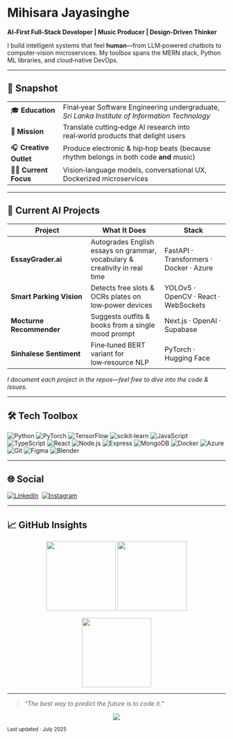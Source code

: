 # Mihisara Jayasinghe

**AI‑First Full‑Stack Developer | Music Producer | Design‑Driven Thinker**

I build intelligent systems that feel **human**—from LLM‑powered chatbots to computer‑vision microservices. My toolbox spans the MERN stack, Python ML libraries, and cloud‑native DevOps.

---

## 🔎 Snapshot

|                         |                                                                                                |
| ----------------------- | ---------------------------------------------------------------------------------------------- |
| 🎓 **Education**        | Final‑year Software Engineering undergraduate, *Sri Lanka Institute of Information Technology* |
| 🚀 **Mission**          | Translate cutting‑edge AI research into real‑world products that delight users                 |
| 🎧 **Creative Outlet**  | Produce electronic & hip‑hop beats (because rhythm belongs in both code **and** music)         |
| 🧑‍💻 **Current Focus** | Vision‑language models, conversational UX, Dockerized microservices                            |

---

## 🤖 Current AI Projects

| Project                  | What It Does                                                               | Stack                                   |
| ------------------------ | -------------------------------------------------------------------------- | --------------------------------------- |
| **EssayGrader.ai**       | Autogrades English essays on grammar, vocabulary & creativity in real time | FastAPI · Transformers · Docker · Azure |
| **Smart Parking Vision** | Detects free slots & OCRs plates on low‑power devices                      | YOLOv5 · OpenCV · React · WebSockets    |
| **Mocturne Recommender** | Suggests outfits & books from a single mood prompt                         | Next.js · OpenAI · Supabase             |
| **Sinhalese Sentiment**  | Fine‑tuned BERT variant for low‑resource NLP                               | PyTorch · Hugging Face                  |

*I document each project in the repos—feel free to dive into the code & issues.*

---

## 🛠️  Tech Toolbox

![Python](https://img.shields.io/badge/Python-3776AB?style=flat-square\&logo=python\&logoColor=white) ![PyTorch](https://img.shields.io/badge/PyTorch-EE4C2C?style=flat-square\&logo=pytorch\&logoColor=white) ![TensorFlow](https://img.shields.io/badge/TensorFlow-FF6F00?style=flat-square\&logo=tensorflow\&logoColor=white) ![scikit‑learn](https://img.shields.io/badge/scikit--learn-F7931E?style=flat-square\&logo=scikit-learn\&logoColor=white)
![JavaScript](https://img.shields.io/badge/JavaScript-F7DF1E?style=flat-square\&logo=javascript\&logoColor=222) ![TypeScript](https://img.shields.io/badge/TypeScript-3178C6?style=flat-square\&logo=typescript\&logoColor=white) ![React](https://img.shields.io/badge/React-61DAFB?style=flat-square\&logo=react\&logoColor=222) ![Node.js](https://img.shields.io/badge/Node.js-339933?style=flat-square\&logo=node.js\&logoColor=white) ![Express](https://img.shields.io/badge/Express-000?style=flat-square\&logo=express\&logoColor=white) ![MongoDB](https://img.shields.io/badge/MongoDB-47A248?style=flat-square\&logo=mongodb\&logoColor=white)
![Docker](https://img.shields.io/badge/Docker-2496ED?style=flat-square\&logo=docker\&logoColor=white) ![Azure](https://img.shields.io/badge/Azure-0078d4?style=flat-square\&logo=azure-devops\&logoColor=white) ![Git](https://img.shields.io/badge/Git-F05032?style=flat-square\&logo=git\&logoColor=white)
![Figma](https://img.shields.io/badge/Figma-F24E1E?style=flat-square\&logo=figma\&logoColor=white) ![Blender](https://img.shields.io/badge/Blender-F5792A?style=flat-square\&logo=blender\&logoColor=white)

---

## 🌐 Social

[![LinkedIn](https://img.shields.io/badge/LinkedIn-0A66C2?style=for-the-badge\&logo=LinkedIn\&logoColor=white)](https://www.linkedin.com/in/mihisara-jayasinghe-b1266b215/) 
[![Instagram](https://img.shields.io/badge/Instagram-E4405F?style=for-the-badge\&logo=Instagram\&logoColor=white)](https://instagram.com/mihisarajayasinghej)

---

## 📈 GitHub Insights

<p align="center">
  <img src="https://github-readme-stats.vercel.app/api?username=MihisaraJayasinghe&show_icons=true&theme=tokyonight&hide_border=true" height="160" />
  <img src="https://github-readme-streak-stats.herokuapp.com?user=MihisaraJayasinghe&theme=tokyonight&hide_border=true" height="160" />
</p>
<p align="center">
  <img src="https://github-readme-stats.vercel.app/api/top-langs/?username=MihisaraJayasinghe&layout=compact&theme=tokyonight&hide_border=true" height="160" />
</p>

---

> *“The best way to predict the future is to code it.”*

<p align="center">
  <a href="https://visitcount.itsvg.in">
    <img src="https://visitcount.itsvg.in/api?id=MihisaraJayasinghe&icon=6&color=0A66C2" />
  </a>
</p>

<sub align="center">Last updated · July 2025</sub>
